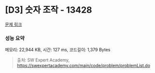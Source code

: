 # [D3] 숫자 조작 - 13428 

[문제 링크](https://swexpertacademy.com/main/code/problem/problemDetail.do?contestProbId=AX4EJPs68IkDFARe) 

### 성능 요약

메모리: 22,944 KB, 시간: 127 ms, 코드길이: 1,379 Bytes



> 출처: SW Expert Academy, https://swexpertacademy.com/main/code/problem/problemList.do